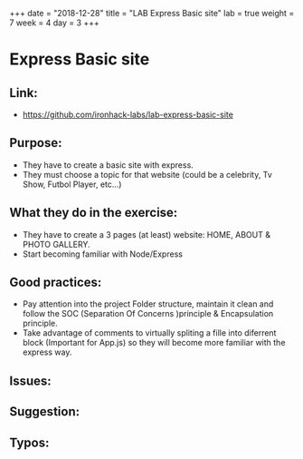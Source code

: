 +++
date = "2018-12-28"
title = "LAB Express Basic site"
lab = true
weight = 7
week = 4
day = 3 
+++

# Express Basic site

## Link:
  - https://github.com/ironhack-labs/lab-express-basic-site

## Purpose:
  - They have to create a basic site with express.
  - They must choose a topic for that website (could be a celebrity, Tv Show, Futbol Player, etc...)

## What they do in the exercise:
  - They have to create a 3 pages (at least) website: HOME, ABOUT & PHOTO GALLERY.
  - Start becoming familiar with Node/Express
  

## Good practices:
  - Pay attention into the project Folder structure, maintain it clean and follow the SOC (Separation Of Concerns )principle & Encapsulation principle.
  - Take advantage of comments to virtually spliting a fille into diferrent block (Important for App.js) so they will become more familiar with the express way.

## Issues:

## Suggestion:

## Typos:
